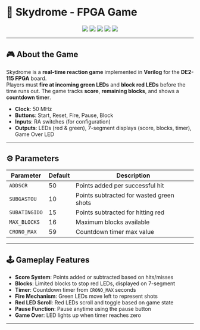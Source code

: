 # 🚀 Skydrome - FPGA Game

<p align="center">
  <img src="https://img.shields.io/badge/Verilog-F0DB4F?style=for-the-badge&logo=verilog&logoColor=white" />
  <img src="https://img.shields.io/badge/FPGA-DE2--115-008000?style=for-the-badge&logo=altera&logoColor=white" />
  <img src="https://img.shields.io/badge/UFABC-0055A4?style=for-the-badge&logoColor=white" />
  <img src="https://img.shields.io/badge/7--Segment%20Displays-FF5733?style=for-the-badge&logoColor=white" />
  <img src="https://img.shields.io/badge/LEDs-FF0000?style=for-the-badge&logoColor=white" />
</p>

---

## 🎮 About the Game
Skydrome is a **real-time reaction game** implemented in **Verilog** for the **DE2-115 FPGA** board.  
Players must **fire at incoming green LEDs** and **block red LEDs** before the time runs out. The game tracks **score**, **remaining blocks**, and shows a **countdown timer**.

- **Clock**: 50 MHz  
- **Buttons**: Start, Reset, Fire, Pause, Block  
- **Inputs**: RA switches (for configuration)  
- **Outputs**: LEDs (red & green), 7-segment displays (score, blocks, timer), Game Over LED  

---

## ⚙️ Parameters

| Parameter | Default | Description |
|-----------|---------|-------------|
| `ADDSCR` | 50 | Points added per successful hit |
| `SUBGASTOU` | 10 | Points subtracted for wasted green shots |
| `SUBATINGIDO` | 15 | Points subtracted for hitting red |
| `MAX_BLOCKS` | 16 | Maximum blocks available |
| `CRONO_MAX` | 59 | Countdown timer max value |

---

## 🕹️ Gameplay Features

- **Score System**: Points added or subtracted based on hits/misses  
- **Blocks**: Limited blocks to stop red LEDs, displayed on 7-segment  
- **Timer**: Countdown timer from `CRONO_MAX` seconds  
- **Fire Mechanism**: Green LEDs move left to represent shots  
- **Red LED Scroll**: Red LEDs scroll and toggle based on game state  
- **Pause Function**: Pause anytime using the pause button  
- **Game Over**: LED lights up when timer reaches zero  

---
